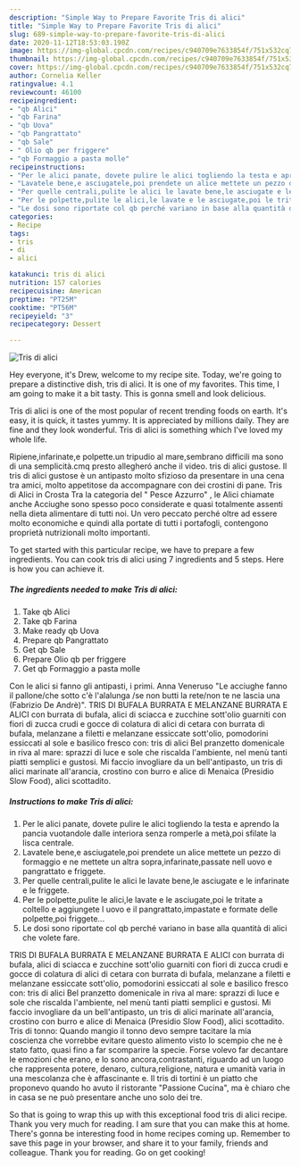 ```yaml
---
description: "Simple Way to Prepare Favorite Tris di alici"
title: "Simple Way to Prepare Favorite Tris di alici"
slug: 689-simple-way-to-prepare-favorite-tris-di-alici
date: 2020-11-12T18:53:03.190Z
image: https://img-global.cpcdn.com/recipes/c940709e7633854f/751x532cq70/tris-di-alici-recipe-main-photo.jpg
thumbnail: https://img-global.cpcdn.com/recipes/c940709e7633854f/751x532cq70/tris-di-alici-recipe-main-photo.jpg
cover: https://img-global.cpcdn.com/recipes/c940709e7633854f/751x532cq70/tris-di-alici-recipe-main-photo.jpg
author: Cornelia Keller
ratingvalue: 4.1
reviewcount: 46100
recipeingredient:
- "qb Alici"
- "qb Farina"
- "qb Uova"
- "qb Pangrattato"
- "qb Sale"
- " Olio qb per friggere"
- "qb Formaggio a pasta molle"
recipeinstructions:
- "Per le alici panate, dovete pulire le alici togliendo la testa e aprendo la pancia vuotandole dalle interiora senza romperle a metà,poi sfilate la lisca centrale."
- "Lavatele bene,e asciugatele,poi prendete un alice mettete un pezzo di formaggio e ne mettete un altra sopra,infarinate,passate nell uovo e pangrattato e friggete."
- "Per quelle centrali,pulite le alici le lavate bene,le asciugate e le infarinate e le friggete."
- "Per le polpette,pulite le alici,le lavate e le asciugate,poi le tritate a coltello e aggiungete l uovo e il pangrattato,impastate e formate delle polpette,poi friggete..."
- "Le dosi sono riportate col qb perché variano in base alla quantità di alici che volete fare."
categories:
- Recipe
tags:
- tris
- di
- alici

katakunci: tris di alici 
nutrition: 157 calories
recipecuisine: American
preptime: "PT25M"
cooktime: "PT56M"
recipeyield: "3"
recipecategory: Dessert

---
```



![Tris di alici](https://img-global.cpcdn.com/recipes/c940709e7633854f/751x532cq70/tris-di-alici-recipe-main-photo.jpg)

Hey everyone, it's Drew, welcome to my recipe site. Today, we're going to prepare a distinctive dish, tris di alici. It is one of my favorites. This time, I am going to make it a bit tasty. This is gonna smell and look delicious.

Tris di alici is one of the most popular of recent trending foods on earth. It's easy, it is quick, it tastes yummy. It is appreciated by millions daily. They are fine and they look wonderful. Tris di alici is something which I've loved my whole life.

Ripiene,infarinate,e polpette.un tripudio al mare,sembrano difficili ma sono di una semplicità.cmq presto allegheró anche il video. tris di alici gustose. Il tris di alici gustose è un antipasto molto sfizioso da presentare in una cena tra amici, molto appetitose da accompagnare con dei crostini di pane. Tris di Alici in Crosta Tra la categoria del &#34; Pesce Azzurro&#34; , le Alici chiamate anche Acciughe sono spesso poco considerate e quasi totalmente assenti nella dieta alimentare di tutti noi. Un vero peccato perché oltre ad essere molto economiche e quindi alla portate di tutti i portafogli, contengono proprietà nutrizionali molto importanti.


To get started with this particular recipe, we have to prepare a few ingredients. You can cook tris di alici using 7 ingredients and 5 steps. Here is how you can achieve it.

<!--inarticleads1-->

##### The ingredients needed to make Tris di alici:

1. Take qb Alici
1. Take qb Farina
1. Make ready qb Uova
1. Prepare qb Pangrattato
1. Get qb Sale
1. Prepare  Olio qb per friggere
1. Get qb Formaggio a pasta molle


Con le alici si fanno gli antipasti, i primi. Anna Veneruso &#34;Le acciughe fanno il pallone/che sotto c&#39;è l&#39;alalunga /se non butti la rete/non te ne lascia una (Fabrizio De Andrè)&#34;. TRIS DI BUFALA BURRATA E MELANZANE BURRATA E ALICI con burrata di bufala, alici di sciacca e zucchine sott&#39;olio guarniti con fiori di zucca crudi e gocce di colatura di alici di cetara con burrata di bufala, melanzane a filetti e melanzane essiccate sott&#39;olio, pomodorini essiccati al sole e basilico fresco con: tris di alici Bel pranzetto domenicale in riva al mare: sprazzi di luce e sole che riscalda l&#39;ambiente, nel menù tanti piatti semplici e gustosi. Mi faccio invogliare da un bell&#39;antipasto, un tris di alici marinate all&#39;arancia, crostino con burro e alice di Menaica (Presidio Slow Food), alici scottadito. 

<!--inarticleads2-->

##### Instructions to make Tris di alici:

1. Per le alici panate, dovete pulire le alici togliendo la testa e aprendo la pancia vuotandole dalle interiora senza romperle a metà,poi sfilate la lisca centrale.
1. Lavatele bene,e asciugatele,poi prendete un alice mettete un pezzo di formaggio e ne mettete un altra sopra,infarinate,passate nell uovo e pangrattato e friggete.
1. Per quelle centrali,pulite le alici le lavate bene,le asciugate e le infarinate e le friggete.
1. Per le polpette,pulite le alici,le lavate e le asciugate,poi le tritate a coltello e aggiungete l uovo e il pangrattato,impastate e formate delle polpette,poi friggete...
1. Le dosi sono riportate col qb perché variano in base alla quantità di alici che volete fare.


TRIS DI BUFALA BURRATA E MELANZANE BURRATA E ALICI con burrata di bufala, alici di sciacca e zucchine sott&#39;olio guarniti con fiori di zucca crudi e gocce di colatura di alici di cetara con burrata di bufala, melanzane a filetti e melanzane essiccate sott&#39;olio, pomodorini essiccati al sole e basilico fresco con: tris di alici Bel pranzetto domenicale in riva al mare: sprazzi di luce e sole che riscalda l&#39;ambiente, nel menù tanti piatti semplici e gustosi. Mi faccio invogliare da un bell&#39;antipasto, un tris di alici marinate all&#39;arancia, crostino con burro e alice di Menaica (Presidio Slow Food), alici scottadito. Tris di tonno: Quando mangio il tonno devo sempre tacitare la mia coscienza che vorrebbe evitare questo alimento visto lo scempio che ne è stato fatto, quasi fino a far scomparire la specie. Forse volevo far decantare le emozioni che erano, e lo sono ancora,contrastanti, riguardo ad un luogo che rappresenta potere, denaro, cultura,religione, natura e umanità varia in una mescolanza che è affascinante e. Il tris di tortini è un piatto che proponevo quando ho avuto il ristorante &#34;Passione Cucina&#34;, ma è chiaro che in casa se ne può presentare anche uno solo dei tre. 

So that is going to wrap this up with this exceptional food tris di alici recipe. Thank you very much for reading. I am sure that you can make this at home. There's gonna be interesting food in home recipes coming up. Remember to save this page in your browser, and share it to your family, friends and colleague. Thank you for reading. Go on get cooking!
